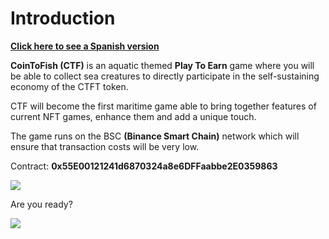 # Introduction

**​**[**Click here to see a Spanish version**](https://cointofish.gitbook.io/cointofish/)

**CoinToFish (CTF)** is an aquatic themed **Play To Earn** game where you will be able to collect sea creatures to directly participate in the self-sustaining economy of the CTFT token.

CTF will become the first maritime game able to bring together features of current NFT games, enhance them and add a unique touch.

The game runs on the BSC **(Binance Smart Chain)** network which will ensure that transaction costs will be very low.

Contract: **0x55E00121241d6870324a8e6DFFaabbe2E0359863**

![](https://cointofish.gitbook.io/\~/files/v0/b/gitbook-28427.appspot.com/o/assets%2F-MjiuW19Q0Ffw\_8xjwJo%2F-Mjiuj6Dy72k8rXgOtQI%2F-Mjivjb2eybhUgf0x3Yi%2Fimage.png?alt=media\&token=d22a62cb-bd89-4d17-b0f3-36378055e148)

Are you ready?

![](https://cointofish.gitbook.io/\~/files/v0/b/gitbook-28427.appspot.com/o/assets%2F-MjiuW19Q0Ffw\_8xjwJo%2F-Mjiuj6Dy72k8rXgOtQI%2F-Mjivm5g5Jgtzw9oLP43%2Fimage.png?alt=media\&token=132a97af-12f5-4952-bf73-e86045053708)

​
